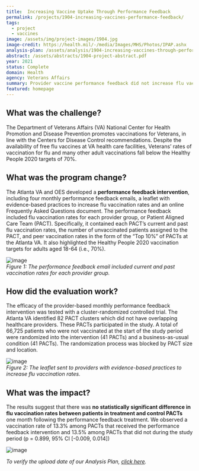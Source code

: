 ```yaml
---
title:  Increasing Vaccine Uptake Through Performance Feedback
permalink: /projects/1904-increasing-vaccines-performance-feedback/
tags: 
  - project
  - vaccines
image: /assets/img/project-images/1904.jpg
image-credit: https://health.mil/-/media/Images/MHS/Photos/IPAP.ashx
analysis-plan: /assets/analysis/1904-increasing-vaccines-through-performance-feedback.pdf
abstract: /assets/abstracts/1904-project-abstract.pdf
year: 2021
status: Complete
domain: Health
agency: Veterans Affairs
summary: Provider vaccine performance feedback did not increase flu vaccine uptake among Veterans at the Atlanta VA
featured: homepage
---
```


## What was the challenge?
The Department of Veterans Affairs (VA) National Center for Health Promotion and Disease Prevention promotes vaccinations for Veterans, in line with the Centers for Disease Control recommendations. Despite the availability of free flu vaccines at VA health care facilities, Veterans’ rates of vaccination for flu and many other adult vaccinations fall below the Healthy People 2020 targets of 70%. 

## What was the program change?
The Atlanta VA and OES developed a **performance feedback intervention**, including four monthly performance feedback emails, a leaflet with evidence-based practices to increase flu vaccination rates and an online Frequently Asked Questions document. The performance feedback included flu vaccination rates for each provider group, or Patient Aligned Care Team (PACT). Specifically, it contained each PACT’s current and past flu vaccination rates, the number of unvaccinated patients assigned to the PACT, and peer vaccination rates in the form of the “Top 10%” of PACTs at the Atlanta VA. It also highlighted the Healthy People 2020 vaccination targets for adults aged 18-64 (i.e., 70%).

![image](https://oes.gsa.gov/assets/img/project-images/1904-letter.png)<br>
*Figure 1: The performance feedback email included current and past vaccination rates for each provider group.*

## How did the evaluation work?
The efficacy of the provider-based monthly performance feedback intervention was tested with a cluster-randomized controlled trial. The Atlanta VA identified 82 PACT clusters which did not have overlapping healthcare providers. These PACTs participated in the study. A total of 66,725 patients who were not vaccinated at the start of the study period were randomized into the intervention (41 PACTs) and a business-as-usual condition (41 PACTs). The randomization process was blocked by PACT size and location.

![image](https://oes.gsa.gov/assets/img/project-images/1904-image.png)<br>
*Figure 2: The leaflet sent to providers with evidence-based practices to increase flu vaccination rates.*

## What was the impact?
The results suggest that there was **no statistically significant difference in flu vaccination rates between patients in treatment and control PACTs** one month following the performance feedback treatment. We observed a vaccination rate of 13.3% among PACTs that received the performance feedback intervention and 13.5% among PACTs that did not during the study period (p = 0.899, 95% CI [-0.009, 0.014])

![image](https://oes.gsa.gov/assets/img/project-images/1904-graph.png)

<i>To verify the upload date of our Analysis Plan, <a href="https://github.com/gsa-oes/office-of-evaluation-sciences/commits/master/assets/analysis/1904-increasing-vaccines-through-performance-feedback.pdf">click here</a>.</i>
